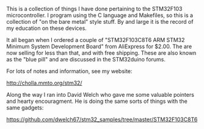 This is a collection of things I have done pertaining to the STM32F103
microcontroller.  I program using the C language and Makefiles, so this
is a collection of "on the bare metal" style stuff.  By and large it is
the record of my education on these devices.

It all began when I ordered a couple of
"STM32F103C8T6 ARM STM32 Minimum System Development Board"
from AliExpress for $2.00.  The are now selling for less than that,
and with free shipping.  These are also known as the "blue pill"
and are discussed in the STM32duino forums.

For lots of notes and information, see my website:

http://cholla.mmto.org/stm32/

Along the way I ran into David Welch who gave me some valuable pointers
and hearty encouragment.  He is doing the same sorts of things with the
same gadgets:

https://github.com/dwelch67/stm32_samples/tree/master/STM32F103C8T6
